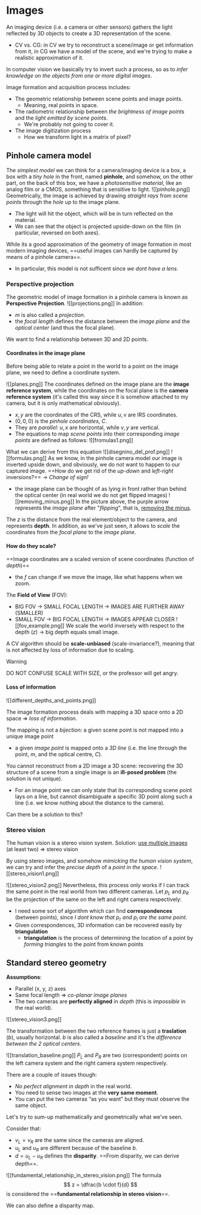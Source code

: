 # Images
An imaging device (i.e. a camera or other sensors) gathers the light reflected by 3D objects to create a 3D representation of the scene.
- CV vs. CG: in CV we try to reconstruct a scene/image or get information from it, in CG we have a model of the scene, and we're trying to make a realistic approximation of it.

In computer vision we basically try to invert such a process, so as to _infer knowledge on the objects from one or more digital images_. 

Image formation and acquisition process includes: 
- The geometric relationship between scene points and image points.
	- Meaning, real points in space. 
- The radiometric relationship between _the brightness of image points_ and the _light emitted by scene points_. 
	- We're probably not going to cover it. 
- The image digitization process
	- How we transform light in a matrix of pixel?

## Pinhole camera model
The _simplest model_ we can think for a camera/imaging device is a box, a box with a _tiny hole_ in the front, named __pinhole__, and somehow, on the other part, on the back of this box, we have a _photosensitive material_, like an analog film or a CMOS, something that is sensitive to light. 
![[pinhole.png]]
Geometrically, the image is achieved by drawing _straight rays_ from _scene points_ through the _hole_ up to the image plane.

- The light will hit the object, which will be in turn reflected on the material. 
- We can see that the object is projected upside-down on the film (in particular, reversed on both axes). 

While its a good approximation of the geometry of image formation in most modern imaging devices, ==useful images can hardly be captured by means of a pinhole camera==. 
- In particular, this model is not sufficent since _we dont have a lens_. 

### Perspective projection
The geometric model of image formation in a pinhole camera is known as __Perspective Projection__. 
![[projections.png]]
In addition:
- $m$ is also called a _projection_. 
- the _focal length_ defines the distance between the _image plane_ and the _optical center_ (and thus the focal plane). 

We want to find a relationship between 3D and 2D points. 

#### Coordinates in the image plane
Before being able to relate a point in the world to a point on the image plane, we need to define a coordinate system. 

![[planes.png]]
 The coordinates defined on the image plane are the __image reference system__, while the coordinates on the focal plane is the __camera reference system__ (it's called this way since it is somehow attached to my camera, but it is only mathematical obviously).  

- $x, y$ are the coordinates of the CRS, while $u,v$ are IRS coordinates. 
- $(0,0,0)$ is the _pinhole coordinates_, $C$. 
- They are _parallel_: $u,x$ are horizontal, while $v,y$ are vertical. 
- The equations to map _scene points_ into their corresponding _image points_ are defined as follows:
![[fromulas1.png]]

What we can derive from this equation
![[disegnino_del_prof.png]]
![[formulas.png]]
As we know, in the pinhole camera model our image is inverted upside down, and obviously, we do not want to happen to our captured image. ==How do we get rid of the _up-down_ and _left-right_ inversions?== -> _Change of sign!_ 
- the image plane can be thought of as lying in front rather than behind the optical center (in real world we do not get flipped images)
![[removing_minus.png]]
In the picture above, the purple arrow represents the _image plane_ after "_flipping_", that is, <u>removing the minus</u>. 

The $z$ is the distance from the real element/object to the camera, and represents __depth__.
In addition, as we've just seen, it allows to _scale_ the coordinates from the _focal plane_ to the _image plane_.   

#### How do they scale?
==Image coordinates are a scaled version of scene coordinates (function of _depth_)==
- the $f$ can change if we move the image, like what happens when we zoom. 

The __Field of View__ (FOV):
- BIG FOV -> SMALL FOCAL LENGTH -> IMAGES ARE FURTHER AWAY (SMALLER)
- SMALL FOV -> BIG FOCAL LENGTH -> IMAGES APPEAR CLOSER
![[fov_example.png]]
We scale the world inversely with respect to the depth ($z$) -> big depth equals small image.

A CV algorithm should be __scale-unbiased__ (scale-invariance?), meaning that is not affected by loss of information due to scaling. 

>[!WARNING]
> DO NOT CONFUSE SCALE WITH SIZE, or the professor will get angry. 

#### Loss of information

![[different_depths_and_points.png]]

The image formation process deals with mapping a 3D space onto a 2D space => _loss of information_.

The mapping is not a _bijection_: a given scene point is not mapped into a unique image point 
- a given _image point_ is mapped onto a _3D line_ (i.e. the line through the point, $m$, and the optical centre, $C$).

You cannot reconstruct from a 2D image a 3D scene: recovering the 3D structure of a scene from a single image is an __ill-posed problem__ (the solution is not unique).
- For an image point we can only state that its corresponding scene point lays on a line, but cannot disambiguate a specific 3D point along such a line (i.e. we know nothing about the distance to the camera).

Can there be a solution to this?

### Stereo vision
The human vision is a stereo vision system. 
Solution: <u>use multiple images</u> (at least two) => stereo vision

By using stereo images, and somehow _mimicking the human vision system_, we can try and infer the _precise depth_ of a _point in the space_.
![[stereo_vision1.png]]

![[stereo_vision2.png]]
Nevertheless, this process only works if I can track the same point in the real world from two different cameras. Let $p_L$ and $p_R$ be the projection of the same on the left and right camera respectively:
- I need some sort of algorithm which can find __correspondences__ (between points), since _I dont know that $p_r$ and $p_l$ are the same point_. 
-  Given correspondences, 3D information can be recovered easily by __triangulation__ 
	- __triangulation__ is the process of determining the location of a point by _forming triangles_ to the point from known points

## Standard stereo geometry 
__Assumptions__: 
- Parallel (x, y, z) axes 
- Same focal length => _co-planar image planes_ 
- The two cameras are __perfectly aligned__ in _depth_ (this is _impossible_ in the real world). 

![[stereo_vision3.png]]

The transformation between the two reference frames is just a __traslation__ ($b$), usually horizontal. $b$ is also called a _baseline_ and it's the _difference between the 2 optical centers_.
 
![[translation_baseline.png]]
$P_L$ and $P_R$ are two (correspondent) points on the left camera system and the right camera system respectively. 

There are a couple of issues though:
- _No perfect alignment in depth_ in the real world. 
- You need to sense two images at the __very same moment__. 
- You can put the two cameras “as you want” but they must observe the same object. 

Let's try to sum-up mathematically and geometrically what we've seen. 

Consider that:
- $v_L = v_R$ are the same since the cameras are aligned.  
- $u_L$ and $u_R$ are different because of the baseline $b$. 
- $d = u_L - u_R$ defines the __disparity__. ==From disparity, we can derive depth==.   

![[fundamental_relationship_in_stereo_vision.png]]
The formula 
$$
z = \dfrac{b \cdot f}{d}
$$
is considered the ==__fundamental relationship in stereo vision__==. 

We can also define a disparity map. 